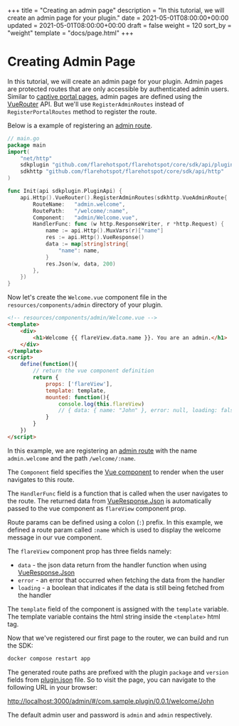 +++
title = "Creating an admin page"
description = "In this tutorial, we will create an admin page for your plugin."
date = 2021-05-01T08:00:00+00:00
updated = 2021-05-01T08:00:00+00:00
draft = false
weight = 120
sort_by = "weight"
template = "docs/page.html"
+++

# Creating Admin Page

In this tutorial, we will create an admin page for your plugin.
Admin pages are protected routes that are only accessible by authenticated admin users.
Similar to [captive portal pages](../creating-portal-page), admin pages are defined using the [VueRouter](../api/vue-router/) API.
But we'll use `RegisterAdminRoutes` instead of `RegisterPortalRoutes` method to register the route.

Below is a example of registering an [admin route](../api/vue-router/#admin-route).

```go
// main.go
package main
import(
    "net/http"
    sdkplugin "github.com/flarehotspot/flarehotspot/core/sdk/api/plugin"
    sdkhttp "github.com/flarehotspot/flarehotspot/core/sdk/api/http"
)

func Init(api sdkplugin.PluginApi) {
	api.Http().VueRouter().RegisterAdminRoutes(sdkhttp.VueAdminRoute{
		RouteName:   "admin.welcome",
		RoutePath:   "/welcome/:name",
		Component:   "admin/Welcome.vue",
		HandlerFunc: func (w http.ResponseWriter, r *http.Request) {
		    name := api.Http().MuxVars(r)["name"]
            res := api.Http().VueResponse()
            data := map[string]string{
                "name": name,
            }
            res.Json(w, data, 200)
        },
	})
}
```

Now let's create the `Welcome.vue` component file in the `resources/components/admin` directory of your plugin.

```html
<!-- resources/components/admin/Welcome.vue -->
<template>
    <div>
        <h1>Welcome {{ flareView.data.name }}. You are an admin.</h1>
    </div>
</template>
<script>
    define(function(){
        // return the vue component definition
        return {
            props: ['flareView'],
            template: template,
            mounted: function(){
                console.log(this.flareView)
                // { data: { name: "John" }, error: null, loading: false }
            }
        }
    })
</script>
```

In this example, we are registering an [admin route](../api/vue-router/#admin-route) with the name `admin.welcome` and the path `/welcome/:name`.

The `Component` field specifies the [Vue component](https://v2.vuejs.org/v2/guide/components) to render when the user navigates to this route.

The `HandlerFunc` field is a function that is called when the user navigates to the route.
The returned data from [VueResponse.Json](../api/vue-response/#json) is automatically passed to the vue component as `flareView` component prop.

Route params can be defined using a colon (`:`) prefix. In this example, we defined a route param called `:name` which is used to display the welcome message in our vue component.

The `flareView` component prop has three fields namely:

- `data` - the json data return from the handler function when using [VueResponse.Json](../api/vue-response/#json)
- `error` - an error that occurred when fetching the data from the handler
- `loading` - a boolean that indicates if the data is still being fetched from the handler

The `template` field of the component is assigned with the `template` variable. The template variable contains the html string inside the `<template>` html tag.

Now that we've registered our first page to the router, we can build and run the SDK:

```bash
docker compose restart app
```

The generated route paths are prefixed with the plugin `package` and `version` fields from [plugin.json](../api/plugin-json) file.
So to visit the page, you can navigate to the following URL in your browser:

[http://localhost:3000/admin/#/com.sample.plugin/0.0.1/welcome/John](http://localhost:3000/admin/#com.sample.plugin/0.0.1/welcome/John)

The default admin user and password is `admin` and `admin` respectively.
